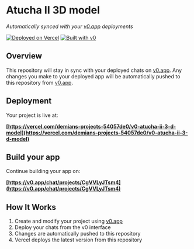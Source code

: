 # Atucha II 3D model

*Automatically synced with your [v0.app](https://v0.app) deployments*

[![Deployed on Vercel](https://img.shields.io/badge/Deployed%20on-Vercel-black?style=for-the-badge&logo=vercel)](https://vercel.com/demians-projects-54057de0/v0-atucha-ii-3-d-model)
[![Built with v0](https://img.shields.io/badge/Built%20with-v0.app-black?style=for-the-badge)](https://v0.app/chat/projects/CgVVLyJTsm4)

## Overview

This repository will stay in sync with your deployed chats on [v0.app](https://v0.app).
Any changes you make to your deployed app will be automatically pushed to this repository from [v0.app](https://v0.app).

## Deployment

Your project is live at:

**[https://vercel.com/demians-projects-54057de0/v0-atucha-ii-3-d-model](https://vercel.com/demians-projects-54057de0/v0-atucha-ii-3-d-model)**

## Build your app

Continue building your app on:

**[https://v0.app/chat/projects/CgVVLyJTsm4](https://v0.app/chat/projects/CgVVLyJTsm4)**

## How It Works

1. Create and modify your project using [v0.app](https://v0.app)
2. Deploy your chats from the v0 interface
3. Changes are automatically pushed to this repository
4. Vercel deploys the latest version from this repository